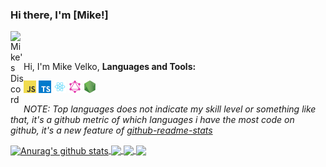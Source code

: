 ### Hi there, I'm [Mike!]

<a href="https://discord.gg/VK4k3Br">
  <img align="left" alt="Mike's Discord" width="21px" src="https://raw.githubusercontent.com/mikevelko
/mikevelko
/master/assets/discord-round.svg" />
</a>

<br />
<br />

Hi, I'm Mike Velko,
**Languages and Tools:**  

<code><img height="20" src="https://raw.githubusercontent.com/github/explore/80688e429a7d4ef2fca1e82350fe8e3517d3494d/topics/javascript/javascript.png"></code>
<code><img height="20" src="https://raw.githubusercontent.com/github/explore/80688e429a7d4ef2fca1e82350fe8e3517d3494d/topics/typescript/typescript.png"></code>
<code><img height="20" src="https://raw.githubusercontent.com/github/explore/80688e429a7d4ef2fca1e82350fe8e3517d3494d/topics/react/react.png"></code>
<code><img height="20" src="https://raw.githubusercontent.com/github/explore/5c058a388828bb5fde0bcafd4bc867b5bb3f26f3/topics/graphql/graphql.png"></code>
<code><img height="20" src="https://raw.githubusercontent.com/github/explore/80688e429a7d4ef2fca1e82350fe8e3517d3494d/topics/nodejs/nodejs.png"></code>    

<!--- 
  if you have forked this to use on your profile, 
  Change the `github-readme-stats.mikevelko
1.vercel.app` to `github-readme-stats.vercel.app` 
--->

<!-- Change the `github-readme-stats.mikevelko1.vercel.app` to `github-readme-stats.vercel.app`  -->

*NOTE: Top languages does not indicate my skill level or something like that, it's a github metric of which languages i have the most code on github, it's a new feature of [github-readme-stats](https://github.com/mikevelko/github-readme-stats)*


<a href="https://github.com/mikevelko/github-readme-stats">
  <img align="center" src="https://github-readme-stats.vercel.app/api?username=mikevelko
&show_icons=true&include_all_commits=true&theme=material-palenight" alt="Anurag's github stats" />
</a>
<a href="https://github.com/mikevelko/github-readme-stats">
  <!-- Change the `github-readme-stats.mikevelko
1.vercel.app` to `github-readme-stats.vercel.app`  -->
  <img align="center" src="https://github-readme-stats.vercel.app/api/top-langs/?username=mikevelko
&layout=compact&theme=material-palenight" />
</a>

<a href="https://github.com/mikevelko/github-readme-stats">
  <!-- Change the `github-readme-stats.mikevelko
1.vercel.app` to `github-readme-stats.vercel.app`  -->
  <img align="center" src="https://github-readme-stats.vercel.app/api/pin/?username=mikevelko
&repo=github-readme-stats&theme=material-palenight" />
</a>    
<a href="https://github.com/mikevelko/mikevelko.github.io">
  <!-- Change the `github-readme-stats.mikevelko
1.vercel.app` to `github-readme-stats.vercel.app`  -->
  <img align="center" src="https://ggithub-readme-stats.vercel.app/api/pin/?username=mikevelko
&repo=mikevelko
.github.io&theme=material-palenight" />
</a>
